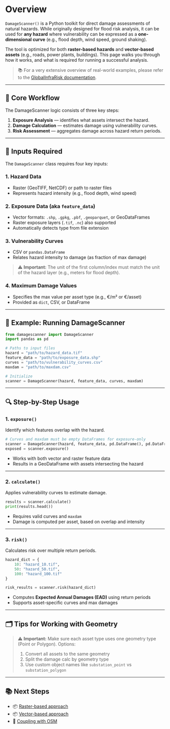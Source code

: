 # Overview

`DamageScanner()` is a Python toolkit for direct damage assessments of natural hazards. While originally designed for flood risk analysis, it can be used for **any hazard** where vulnerability can be expressed as a **one-dimensional curve** (e.g., flood depth, wind speed, ground shaking).

The tool is optimized for both **raster-based hazards** and **vector-based assets** (e.g., roads, power plants, buildings). This page walks you through how it works, and what is required for running a successful analysis.

> 📚 For a very extensive overview of real-world examples, please refer to the [GlobalInfraRisk documentation](https://vu-ivm.github.io/GlobalInfraRisk/).

---

## 🧠 Core Workflow

The DamageScanner logic consists of three key steps:

1. **Exposure Analysis** — identifies what assets intersect the hazard.
2. **Damage Calculation** — estimates damage using vulnerability curves.
3. **Risk Assessment** — aggregates damage across hazard return periods.

---

## 🔧 Inputs Required

The `DamageScanner` class requires four key inputs:

### 1. **Hazard Data**
- Raster (GeoTIFF, NetCDF) or path to raster files
- Represents hazard intensity (e.g., flood depth, wind speed)

### 2. **Exposure Data** (aka `feature_data`)
- Vector formats: `.shp`, `.gpkg`, `.pbf`, `.geoparquet`, or GeoDataFrames
- Raster exposure layers (`.tif`, `.nc`) also supported
- Automatically detects type from file extension

### 3. **Vulnerability Curves**
- CSV or `pandas.DataFrame`
- Relates hazard intensity to damage (as fraction of max damage)

> ⚠️ **Important:** The unit of the first column/index must match the unit of the hazard layer (e.g., meters for flood depth).

### 4. **Maximum Damage Values**
- Specifies the max value per asset type (e.g., €/m² or €/asset)
- Provided as `dict`, CSV, or DataFrame

---

## 🧪 Example: Running DamageScanner

```python
from damagescanner import DamageScanner
import pandas as pd

# Paths to input files
hazard = "path/to/hazard_data.tif"
feature_data = "path/to/exposure_data.shp"
curves = "path/to/vulnerability_curves.csv"
maxdam = "path/to/maxdam.csv"

# Initialize
scanner = DamageScanner(hazard, feature_data, curves, maxdam)
```

---

## 🔍 Step-by-Step Usage

### 1. `exposure()`
Identify which features overlap with the hazard.

```python
# Curves and maxdam must be empty DataFrames for exposure-only
scanner = DamageScanner(hazard, feature_data, pd.DataFrame(), pd.DataFrame())
exposed = scanner.exposure()
```

- Works with both vector and raster feature data
- Results in a GeoDataFrame with assets intersecting the hazard

---

### 2. `calculate()`
Applies vulnerability curves to estimate damage.

```python
results = scanner.calculate()
print(results.head())
```

- Requires valid curves and `maxdam`
- Damage is computed per asset, based on overlap and intensity

---

### 3. `risk()`
Calculates risk over multiple return periods.

```python
hazard_dict = {
    10: "hazard_10.tif",
    50: "hazard_50.tif",
    100: "hazard_100.tif"
}

risk_results = scanner.risk(hazard_dict)
```

- Computes **Expected Annual Damages (EAD)** using return periods
- Supports asset-specific curves and max damages

---

## 🗂️ Tips for Working with Geometry

> ⚠️ **Important:** Make sure each asset type uses one geometry type (Point or Polygon). Options:
>
> 1. Convert all assets to the same geometry
> 2. Split the damage calc by geometry type
> 3. Use custom object names like `substation_point` vs `substation_polygon`

---

## 📚 Next Steps

- 📦 [Raster-based approach](raster.md)
- 📦 [Vector-based approach](vector.md)
- 🧭 [Coupling with OSM](osm.md)


